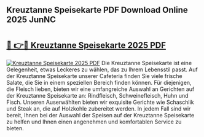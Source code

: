 ## Kreuztanne Speisekarte PDF Download Online 2025 JunNC

# <h2><a href="http://gcaenm.nevu.top/?p=Kreuztanne+Speisekarte">🔗 👉🔴 Kreuztanne Speisekarte 2025 PDF</a></h2>

[![Kreuztanne Speisekarte 2025 PDF](https://i.imgur.com/dBaPXMq.png)](http://gcaenm.nevu.top/?p=Kreuztanne+Speisekarte)
Die Kreuztanne Speisekarte ist eine Gelegenheit, etwas Leckeres zu wählen, das zu Ihrem Lebensstil passt. Auf der Kreuztanne Speisekarte unserer Cafeteria finden Sie viele frische Salate, die Sie in einem speziellen Bereich finden können. Für diejenigen, die Fleisch lieben, bieten wir eine umfangreiche Auswahl an Gerichten auf der Kreuztanne Speisekarte an: Rindfleisch, Schweinefleisch, Huhn und Fisch. Unseren Auserwählten bieten wir exquisite Gerichte wie Schaschlik und Steak an, die auf Holzkohle zubereitet werden. In jedem Fall sind wir bereit, Ihnen bei der Auswahl der Speisen auf der Kreuztanne Speisekarte zu helfen und Ihnen einen angenehmen und komfortablen Service zu bieten.
